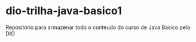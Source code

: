 # dio-trilha-java-basico1
Repositório para armazenar todo o conteudo do curso de  Java Basico pela DIO
